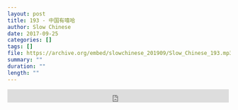 ```yaml
---
layout: post
title: 193 - 中国有嘻哈
author: Slow Chinese
date: 2017-09-25
categories: []
tags: []
file: https://archive.org/embed/slowchinese_201909/Slow_Chinese_193.mp3
summary: ""
duration: ""
length: ""
---
```


<iframe src="https://archive.org/embed/slowchinese_201909/Slow_Chinese_193.mp3" width="500" height="30" frameborder="0" webkitallowfullscreen="true" mozallowfullscreen="true" allowfullscreen></iframe>
